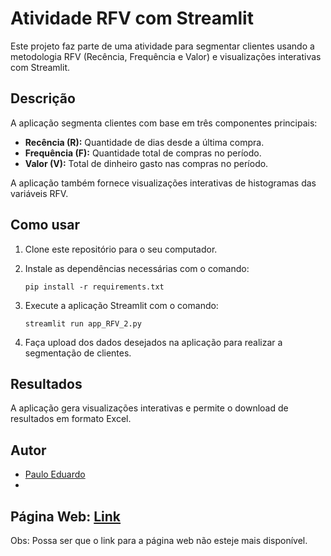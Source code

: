 # Atividade RFV com Streamlit

Este projeto faz parte de uma atividade para segmentar clientes usando a metodologia RFV (Recência, Frequência e Valor) e visualizações interativas com Streamlit.

## Descrição

A aplicação segmenta clientes com base em três componentes principais:

- **Recência (R):** Quantidade de dias desde a última compra.
- **Frequência (F):** Quantidade total de compras no período.
- **Valor (V):** Total de dinheiro gasto nas compras no período.

A aplicação também fornece visualizações interativas de histogramas das variáveis RFV.

## Como usar

1. Clone este repositório para o seu computador.

2. Instale as dependências necessárias com o comando:

    ```shell
    pip install -r requirements.txt
    ```

3. Execute a aplicação Streamlit com o comando:

    ```shell
    streamlit run app_RFV_2.py
    ```

4. Faça upload dos dados desejados na aplicação para realizar a segmentação de clientes.

## Resultados

A aplicação gera visualizações interativas e permite o download de resultados em formato Excel.

## Autor

- [Paulo Eduardo](https://github.com/SeuGitHub)
- 

## Página Web: [Link](https://rfv-e-streamlit.onrender.com)

Obs: Possa ser que o link para a página web não esteje mais disponível.



